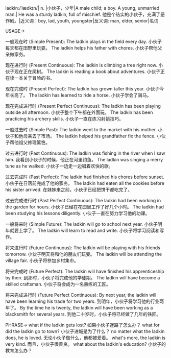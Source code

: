 ladkin:/ˈlædkɪn/| n. |小伙子，少年|A male child; a boy.  A young, unmarried man.| He was a sturdy ladkin, full of mischief. 他是个结实的小伙子，充满了恶作剧。|近义词：boy, lad, youth, youngster|反义词: man, elder, senior|名词

USAGE->

一般现在时 (Simple Present):
The ladkin plays in the field every day.  小伙子每天都在田野里玩耍。
The ladkin helps his father with chores. 小伙子帮他父亲做家务。

现在进行时 (Present Continuous):
The ladkin is climbing a tree right now. 小伙子现在正在爬树。
The ladkin is reading a book about adventures.  小伙子正在读一本关于冒险的书。

现在完成时 (Present Perfect):
The ladkin has grown taller this year. 小伙子今年长高了。
The ladkin has learned to ride a horse. 小伙子学会了骑马。

现在完成进行时 (Present Perfect Continuous):
The ladkin has been playing outside all afternoon.  小伙子整个下午都在外面玩。
The ladkin has been practicing his archery skills. 小伙子一直在练习射箭技巧。

一般过去时 (Simple Past):
The ladkin went to the market with his mother. 小伙子和他母亲去了市场。
The ladkin helped his grandfather fix the fence. 小伙子帮他祖父修理篱笆。

过去进行时 (Past Continuous):
The ladkin was fishing in the river when I saw him. 我看到小伙子的时候，他正在河里钓鱼。
The ladkin was singing a merry tune as he walked. 小伙子一边走一边唱着欢快的歌。

过去完成时 (Past Perfect):
The ladkin had finished his chores before sunset. 小伙子在日落前完成了他的家务。
The ladkin had eaten all the cookies before his sister arrived.  在妹妹来之前，小伙子已经把饼干都吃完了。

过去完成进行时 (Past Perfect Continuous):
The ladkin had been working in the garden for hours. 小伙子已经在花园里工作了好几个小时。
The ladkin had been studying his lessons diligently. 小伙子一直在努力学习他的功课。

一般将来时 (Simple Future):
The ladkin will go to school next year.  小伙子明年就要上学了。
The ladkin will learn to read and write. 小伙子将学习阅读和写作。

将来进行时 (Future Continuous):
The ladkin will be playing with his friends tomorrow.  小伙子明天将和他的朋友们玩耍。
The ladkin will be attending the village fair. 小伙子将参加乡村集市。


将来完成时 (Future Perfect):
The ladkin will have finished his apprenticeship by then. 到那时，小伙子将完成他的学徒期。
The ladkin will have become a skilled craftsman. 小伙子将会成为一名熟练的工匠。


将来完成进行时 (Future Perfect Continuous):
By next year, the ladkin will have been learning his trade for two years.  到明年，小伙子将学习他的行业两年了。
By the time he is twenty, the ladkin will have been working as a blacksmith for several years. 到他二十岁时，小伙子将已经做了几年的铁匠。

PHRASE->
what if the ladkin gets lost? 如果小伙子迷路了怎么办？
what for did the ladkin go to town? 小伙子进城是为了什么？
no matter what the ladkin does, he is loved. 无论小伙子做什么，他都被爱着。
what's more, the ladkin is very kind. 而且，小伙子很善良。
what about the ladkin's education? 小伙子的教育怎么办？
